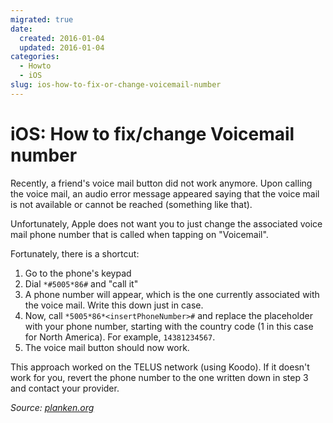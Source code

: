 ```yaml
---
migrated: true
date:
  created: 2016-01-04
  updated: 2016-01-04
categories:
  - Howto
  - iOS
slug: ios-how-to-fix-or-change-voicemail-number
---
```

# iOS: How to fix/change Voicemail number

Recently, a friend's voice mail button did not work anymore.
Upon calling the voice mail, an audio error message appeared saying that the voice mail is not available or cannot be reached (something like that).

Unfortunately, Apple does not want you to just change the associated voice mail phone number that is called when tapping on "Voicemail".

Fortunately, there is a shortcut:

1. Go to the phone's keypad
2. Dial `*#5005*86#` and "call it"
3. A phone number will appear, which is the one currently associated with the voice mail.
Write this down just in case.
4. Now, call `*5005*86*<insertPhoneNumber>#` and replace the placeholder with your phone number, starting with the country code (1 in this case for North America).
For example, `14381234567`.
5. The voice mail button should now work.

This approach worked on the TELUS network (using Koodo).
If it doesn't work for you, revert the phone number to the one written down in step 3 and contact your provider.

_Source: [planken.org](http://planken.org/2011/08/iphone-cannot-connect-voicemail)_
